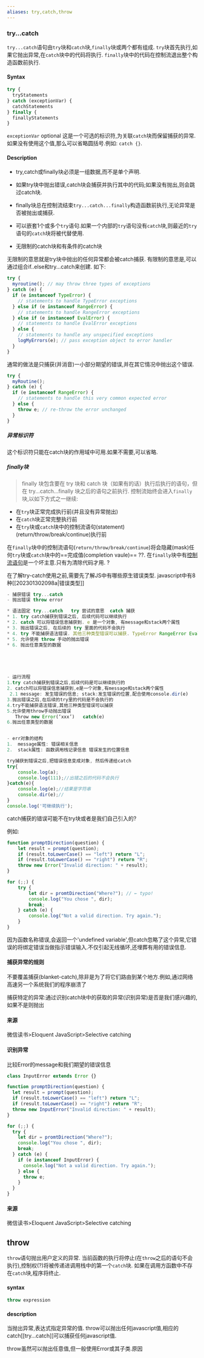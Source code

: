 ```yaml
---
aliases: try,catch,throw
---
```


### try...catch

`try...catch`语句由`try`块和`catch`块,`finally`块或两个都有组成.
`try`块首先执行,如果它抛出异常,在`catch`块中的代码将执行. 
`finally`块中的代码在控制流退出整个构造函数前执行.

#### Syntax
```js
try {
  tryStatements
} catch (exceptionVar) {
  catchStatements
} finally {
  finallyStatements
}
```

`exceptionVar` optional
这是一个可选的标识符,为关联`catch`块而保留捕获的异常. 如果没有使用这个值,那么可以省略圆括号.例如: `catch {}`.

#### Description
* try,catch或finally块必须是一组数据,而不是单个声明.
* 如果try块中抛出错误,catch块会捕获并执行其中的代码;如果没有抛出,则会跳过catch块.
* finally块总在控制流结束`try...catch...finally`构造函数前执行,无论异常是否被抛出或捕获.
* 可以嵌套1个或多个`try`语句.如果一个内部的`try`语句没有`catch`块,则最近的`try`语句的`catch`块将被代替使用.

* 无限制的catch块和有条件的catch块

无限制的意思就是try块中抛出的任何异常都会被catch捕获.
有限制的意思是,可以通过组合if..else和try...catch来创建. 如下:
```js
try {
  myroutine(); // may throw three types of exceptions
} catch (e) {
  if (e instanceof TypeError) {
    // statements to handle TypeError exceptions
  } else if (e instanceof RangeError) {
    // statements to handle RangeError exceptions
  } else if (e instanceof EvalError) {
    // statements to handle EvalError exceptions
  } else {
    // statements to handle any unspecified exceptions
    logMyErrors(e); // pass exception object to error handler
  }
}
```
通常的做法是只捕获(并消音)一小部分期望的错误,并在其它情况中抛出这个错误.
```js
try {
  myRoutine();
} catch (e) {
  if (e instanceof RangeError) {
    // statements to handle this very common expected error
  } else {
    throw e; // re-throw the error unchanged
  }
}
```


##### 异常标识符
这个标识符只能在catch块的作用域中可用.如果不需要,可以省略.

##### finally块
>finally 块包含要在 try 块和 catch 块（如果有的话）执行后执行的语句，但在 try...catch...finally 块之后的语句之前执行.
 控制流始终会进入`finally`块,以如下方式之一继续:
 * 在`try`块正常完成执行前(并且没有异常抛出)
 * 在`catch`块正常完整执行前
 * 在`try`块或`catch`块中的控制流语句(statement)(return/throw/break/continue)执行前

在`finally`块中的控制流语句(`return/throw/break/continue`)将会隐藏(mask)任何`try`块或`catch`块中的==完成值(completion vaule)== ??.
在`finally`块中有[控制流语句](https://developer.mozilla.org/en-US/docs/Web/JavaScript/Reference/Statements#control_flow)是一个坏主意.只有为清除代码才用. ?












在了解try-catch使用之前,需要先了解JS中有哪些原生错误类型.
javascript中有8种[[202301302098a|错误类型]]








```js
- 捕获错误 try...catch
- 抛出错误 throw error

* 语法固定 try...catch   try 尝试的意思  catch 捕获
* 1. try catch捕获到错误之后, 后续代码可以继续执行
* 2. catch 可以将错误信息捕获到. e 是一个对象, 有message和stack两个属性
* 3. 抛出错误之后, 在后续的 try 里面的代码不会执行
* 4. try 不能捕获语法错误. 其他三种类型错误可以捕获. TypeError RangeError EvalError
* 5. 允许使用 throw 手动的抛出错误
* 6. 抛出任意类型的数据





- 运行流程
1.try catch捕获到错误之后,后续代码是可以继续执行的
2. catch可以将错误信息捕获到,e是一个对象,有message和stack两个属性
 2.1 message: 发生错误的信息; stack:发生错误的位置,配合使用console.dir(e)
3.抛出错误之后,在后续的try里的代码是不会执行的
4.try不能捕获语法错误,其他三种类型错误可以捕获
5.允许使用throw手动抛出错误
   Throw new Error(‘xxx’)   catch(e) 
6.抛出任意类型的数据


- err对象的结构
1.	message属性: 错误相关信息
2.	stack属性: 函数调用栈记录信息 错误发生的位置信息
```



```js
try捕获到错误之后,把错误信息变成对象, 然后传递给catch
try{
    console.log(a);
    console.log(111);//出错之后的代码不会执行
}catch(e){
    console.log(e);//结果是字符串
    console.dir(e);//
}
console.log('可继续执行'); 
```


catch捕获的错误可能不在try块或者是我们自己引入的?

例如:

```js
function promptDirection(question) {
	let result = prompt(question);
	if (result.toLowerCase() == "left") return "L";
	if (result.toLowerCase() == "right") return "R";
	throw new Error("Invalid direction: " + result);
}

for (;;) {
	try {
		let dir = promtDirection("Where?"); // ← typo!
		console.log("You chose ", dir);
		break;
	} catch (e) {
		console.log("Not a valid direction. Try again.");
	}
}
```

因为函数名称错误,会返回一个'undefined variable',但catch忽略了这个异常,它错误的将绑定错误当做指示错误输入.不仅引起无线循环,还埋葬有用的错误信息.



#### 捕获异常的规则


不要覆盖捕获(blanket-catch),除非是为了将它们路由到某个地方.例如,通过网络高速另一个系统我们的程序崩溃了


捕获特定的异常:通过识别catch块中的获取的异常(识别异常)是否是我们感兴趣的,如果不是则抛出

#### 来源
微信读书>Eloquent JavaScript>Selective catching


#### 识别异常

比较Error的message和我们期望的错误信息

```js
class InputError extends Error {}

function promptDirection(question) {
  let result = prompt(question);
  if (result.toLowerCase() == "left") return "L";
  if (result.toLowerCase() == "right") return "R";
  throw new InputError("Invalid direction: " + result);
}

for (;;) {
  try {
    let dir = promtDirection("Where?");
    console.log("You chose ", dir);
    break;
  } catch (e) {
    if (e instanceof InputError) {
      console.log("Not a valid direction. Try again.");
    } else {
      throw e;
    }
  }
}
```





#### 来源
微信读书>Eloquent JavaScript>Selective catching




## throw
`throw`语句抛出用户定义的异常. 当前函数的执行将停止(在`throw`之后的语句不会执行),控制权(?)将被传递进调用栈中的第一个`catch`块.
如果在调用方函数中不存在`catch`块,程序将终止.


#### syntax
```js
throw expression
```

#### description
当抛出异常,表达式指定异常的值.
throw可以抛出任何javascript值,相应的catch[[try...catch]]可以捕获任何javascript值.

throw虽然可以抛出任意值,但一般使用Error或其子类.原因


